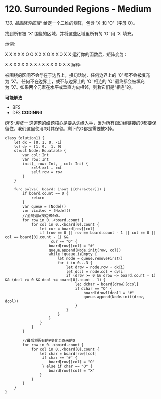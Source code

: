 # 120. Surrounded Regions - Medium

*130. 被围绕的区域**
给定一个二维的矩阵，包含 'X' 和 'O'（字母 O）。

找到所有被 'X' 围绕的区域，并将这些区域里所有的 'O' 用 'X' 填充。

示例:

X X X X
X O O X
X X O X
X O X X
运行你的函数后，矩阵变为：

X X X X
X X X X
X X X X
X O X X
解释:

被围绕的区间不会存在于边界上，换句话说，任何边界上的 'O' 都不会被填充为 'X'。 任何不在边界上，或不与边界上的 'O' 相连的 'O' 最终都会被填充为 'X'。如果两个元素在水平或垂直方向相邻，则称它们是“相连”的。

**可能解法**

- BFS
- DFS
**CODINNG**

*BFS-解法一* 这道题的结题核心是要从边缘入手，因为所有跟边缘链接的O都要保留住，我们这里使用#对其保留。剩下的O都是需要被X掉。
```
class Solution11 {
    let dx = [0, 1, 0, -1]
    let dy = [1, 0, -1, 0]
    struct Node: Equatable {
        var col: Int
        var row: Int
        init(_ row: Int, _ col: Int) {
            self.col = col
            self.row = row
        }
    }

    func solve(_ board: inout [[Character]]) {
        if board.count == 0 {
            return
        }
        var queue = [Node]()
        var visited = [Node]()
        //全局遍历找边缘0点。
        for row in 0..<board.count {
            for col in 0..<board[0].count {
                let cur = board[row][col]
                if (row == 0 || row == board.count - 1 || col == 0 || col == board[0].count - 1) &&
                     cur == "O" {
                    board[row][col] = "#"
                    queue.append(Node.init(row, col))
                    while !queue.isEmpty {
                        let node = queue.removeFirst()
                        for i in 0...3 {
                            let drow = node.row + dx[i]
                            let dcol = node.col + dy[i]
                            if (drow >= 0 && drow <= board.count - 1) && (dcol >= 0 && dcol <= board[0].count - 1) {
                                let dchar = board[drow][dcol]
                                if dchar == "O" {
                                    board[drow][dcol] = "#"
                                    queue.append(Node.init(drow, dcol))
                                }
                            }
                        }
                    }
                }
            }
        }

        //最后将所有的#变化为原来的O
        for row in 0..<board.count {
            for col in 0..<board[0].count {
                let char = board[row][col]
                 if char == "#" {
                    board[row][col] = "O"
                 } else if char == "O" {
                    board[row][col] = "X"
                }
            }
        }
    }
}
```
